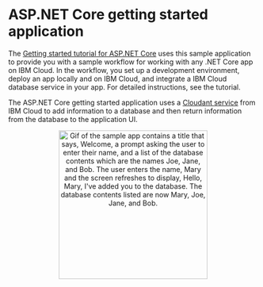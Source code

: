 # ASP.NET Core getting started application

The [Getting started tutorial for ASP.NET Core](https://console.bluemix.net/docs/runtimes/dotnet/getting-started.html#getting_started) uses this sample application to provide you with a sample workflow for working with any .NET Core app on IBM Cloud. In the workflow, you set up a development environment, deploy an app locally and on IBM Cloud, and integrate a IBM Cloud database service in your app. For detailed instructions, see the tutorial.

The ASP.NET Core getting started application uses a [Cloudant service](https://console.bluemix.net/catalog/services/cloudant) from IBM Cloud to add information to a database and then return information from the database to the application UI. 

<p align="center">
  <img src="https://raw.githubusercontent.com/IBM-Bluemix/get-started-java/master/docs/GettingStarted.gif" width="300" alt="Gif of the sample app contains a title that says, Welcome, a prompt asking the user to enter their name, and a list of the database contents which are the names Joe, Jane, and Bob. The user enters the name, Mary and the screen refreshes to display, Hello, Mary, I've added you to the database. The database contents listed are now Mary, Joe, Jane, and Bob.">
</p>

